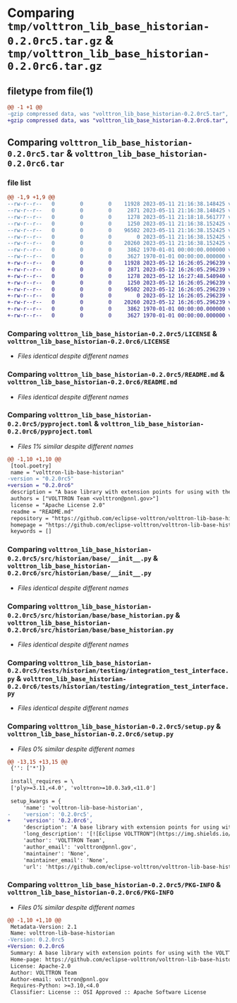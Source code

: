 # Comparing `tmp/volttron_lib_base_historian-0.2.0rc5.tar.gz` & `tmp/volttron_lib_base_historian-0.2.0rc6.tar.gz`

## filetype from file(1)

```diff
@@ -1 +1 @@
-gzip compressed data, was "volttron_lib_base_historian-0.2.0rc5.tar", max compression
+gzip compressed data, was "volttron_lib_base_historian-0.2.0rc6.tar", max compression
```

## Comparing `volttron_lib_base_historian-0.2.0rc5.tar` & `volttron_lib_base_historian-0.2.0rc6.tar`

### file list

```diff
@@ -1,9 +1,9 @@
--rw-r--r--   0        0        0    11928 2023-05-11 21:16:38.148425 volttron_lib_base_historian-0.2.0rc5/LICENSE
--rw-r--r--   0        0        0     2871 2023-05-11 21:16:38.148425 volttron_lib_base_historian-0.2.0rc5/README.md
--rw-r--r--   0        0        0     1278 2023-05-11 21:18:18.561777 volttron_lib_base_historian-0.2.0rc5/pyproject.toml
--rw-r--r--   0        0        0     1250 2023-05-11 21:16:38.152425 volttron_lib_base_historian-0.2.0rc5/src/historian/base/__init__.py
--rw-r--r--   0        0        0    96502 2023-05-11 21:16:38.152425 volttron_lib_base_historian-0.2.0rc5/src/historian/base/base_historian.py
--rw-r--r--   0        0        0        0 2023-05-11 21:16:38.152425 volttron_lib_base_historian-0.2.0rc5/tests/historian/testing/__init__.py
--rw-r--r--   0        0        0    20260 2023-05-11 21:16:38.152425 volttron_lib_base_historian-0.2.0rc5/tests/historian/testing/integration_test_interface.py
--rw-r--r--   0        0        0     3862 1970-01-01 00:00:00.000000 volttron_lib_base_historian-0.2.0rc5/setup.py
--rw-r--r--   0        0        0     3627 1970-01-01 00:00:00.000000 volttron_lib_base_historian-0.2.0rc5/PKG-INFO
+-rw-r--r--   0        0        0    11928 2023-05-12 16:26:05.296239 volttron_lib_base_historian-0.2.0rc6/LICENSE
+-rw-r--r--   0        0        0     2871 2023-05-12 16:26:05.296239 volttron_lib_base_historian-0.2.0rc6/README.md
+-rw-r--r--   0        0        0     1278 2023-05-12 16:27:48.540940 volttron_lib_base_historian-0.2.0rc6/pyproject.toml
+-rw-r--r--   0        0        0     1250 2023-05-12 16:26:05.296239 volttron_lib_base_historian-0.2.0rc6/src/historian/base/__init__.py
+-rw-r--r--   0        0        0    96502 2023-05-12 16:26:05.296239 volttron_lib_base_historian-0.2.0rc6/src/historian/base/base_historian.py
+-rw-r--r--   0        0        0        0 2023-05-12 16:26:05.296239 volttron_lib_base_historian-0.2.0rc6/tests/historian/testing/__init__.py
+-rw-r--r--   0        0        0    20260 2023-05-12 16:26:05.296239 volttron_lib_base_historian-0.2.0rc6/tests/historian/testing/integration_test_interface.py
+-rw-r--r--   0        0        0     3862 1970-01-01 00:00:00.000000 volttron_lib_base_historian-0.2.0rc6/setup.py
+-rw-r--r--   0        0        0     3627 1970-01-01 00:00:00.000000 volttron_lib_base_historian-0.2.0rc6/PKG-INFO
```

### Comparing `volttron_lib_base_historian-0.2.0rc5/LICENSE` & `volttron_lib_base_historian-0.2.0rc6/LICENSE`

 * *Files identical despite different names*

### Comparing `volttron_lib_base_historian-0.2.0rc5/README.md` & `volttron_lib_base_historian-0.2.0rc6/README.md`

 * *Files identical despite different names*

### Comparing `volttron_lib_base_historian-0.2.0rc5/pyproject.toml` & `volttron_lib_base_historian-0.2.0rc6/pyproject.toml`

 * *Files 1% similar despite different names*

```diff
@@ -1,10 +1,10 @@
 [tool.poetry]
 name = "volttron-lib-base-historian"
-version = "0.2.0rc5"
+version = "0.2.0rc6"
 description = "A base library with extension points for using with the VOLTTRON platform."
 authors = ["VOLTTRON Team <volttron@pnnl.gov>"]
 license = "Apache License 2.0"
 readme = "README.md"
 repository = "https://github.com/eclipse-volttron/volttron-lib-base-historian"
 homepage = "https://github.com/eclipse-volttron/volttron-lib-base-historian"
 keywords = []
```

### Comparing `volttron_lib_base_historian-0.2.0rc5/src/historian/base/__init__.py` & `volttron_lib_base_historian-0.2.0rc6/src/historian/base/__init__.py`

 * *Files identical despite different names*

### Comparing `volttron_lib_base_historian-0.2.0rc5/src/historian/base/base_historian.py` & `volttron_lib_base_historian-0.2.0rc6/src/historian/base/base_historian.py`

 * *Files identical despite different names*

### Comparing `volttron_lib_base_historian-0.2.0rc5/tests/historian/testing/integration_test_interface.py` & `volttron_lib_base_historian-0.2.0rc6/tests/historian/testing/integration_test_interface.py`

 * *Files identical despite different names*

### Comparing `volttron_lib_base_historian-0.2.0rc5/setup.py` & `volttron_lib_base_historian-0.2.0rc6/setup.py`

 * *Files 0% similar despite different names*

```diff
@@ -13,15 +13,15 @@
 {'': ['*']}
 
 install_requires = \
 ['ply>=3.11,<4.0', 'volttron>=10.0.3a9,<11.0']
 
 setup_kwargs = {
     'name': 'volttron-lib-base-historian',
-    'version': '0.2.0rc5',
+    'version': '0.2.0rc6',
     'description': 'A base library with extension points for using with the VOLTTRON platform.',
     'long_description': '[![Eclipse VOLTTRON™](https://img.shields.io/badge/Eclips%20VOLTTRON--red.svg)](https://volttron.readthedocs.io/en/latest/)\n![Python 3.10](https://img.shields.io/badge/python-3.10-blue.svg)\n![Python 3.11](https://img.shields.io/badge/python-3.11-blue.svg)\n[![Run Pytests](https://github.com/eclipse-volttron/volttron-lib-base-historian/actions/workflows/run-tests.yml/badge.svg)](https://github.com/eclipse-volttron/volttron-lib-base-historian/actions/workflows/run-tests.yml)\n[![pypi version](https://img.shields.io/pypi/v/volttron-lib-base-historian.svg)](https://pypi.org/project/volttron-lib-base-historian/)\n\nVOLTTRON base historian framework that provide common functions such as caching, error handling, input validation etc. This historian cannot be used as agent as is. VOLTTRON historian agents can be created by subclassing the [BaseHistorian class](https://github.com/eclipse-volttron/volttron-lib-base-historian/blob/develop/src/historian/base/base_historian.py) in this library.\n\n## Requirements\n\n - Python >= 3.10\n\n## Installation\n\nThis library can be installed using ```pip install volttron-lib-base-historian```. However, this is not necessary. Any \nhistorian agent that uses this library will automatically install it as part of its installation. For example, \ninstalling [SQLiteHistorian](https://github.com/eclipse-volttron/volttron-sqlitehistorian) will automatically install \nvolttron-lib-base-historian into the same python environment\n\n## Development\n\nPlease see the following for contributing guidelines [contributing](https://github.com/eclipse-volttron/volttron-core/blob/develop/CONTRIBUTING.md).\n\nPlease see the following helpful guide about [developing modular VOLTTRON agents](https://github.com/eclipse-volttron/volttron-core/blob/develop/DEVELOPING_ON_MODULAR.md)\n\n# Disclaimer Notice\n\nThis material was prepared as an account of work sponsored by an agency of the\nUnited States Government.  Neither the United States Government nor the United\nStates Department of Energy, nor Battelle, nor any of their employees, nor any\njurisdiction or organization that has cooperated in the development of these\nmaterials, makes any warranty, express or implied, or assumes any legal\nliability or responsibility for the accuracy, completeness, or usefulness or any\ninformation, apparatus, product, software, or process disclosed, or represents\nthat its use would not infringe privately owned rights.\n\nReference herein to any specific commercial product, process, or service by\ntrade name, trademark, manufacturer, or otherwise does not necessarily\nconstitute or imply its endorsement, recommendation, or favoring by the United\nStates Government or any agency thereof, or Battelle Memorial Institute. The\nviews and opinions of authors expressed herein do not necessarily state or\nreflect those of the United States Government or any agency thereof.\n',
     'author': 'VOLTTRON Team',
     'author_email': 'volttron@pnnl.gov',
     'maintainer': 'None',
     'maintainer_email': 'None',
     'url': 'https://github.com/eclipse-volttron/volttron-lib-base-historian',
```

### Comparing `volttron_lib_base_historian-0.2.0rc5/PKG-INFO` & `volttron_lib_base_historian-0.2.0rc6/PKG-INFO`

 * *Files 0% similar despite different names*

```diff
@@ -1,10 +1,10 @@
 Metadata-Version: 2.1
 Name: volttron-lib-base-historian
-Version: 0.2.0rc5
+Version: 0.2.0rc6
 Summary: A base library with extension points for using with the VOLTTRON platform.
 Home-page: https://github.com/eclipse-volttron/volttron-lib-base-historian
 License: Apache-2.0
 Author: VOLTTRON Team
 Author-email: volttron@pnnl.gov
 Requires-Python: >=3.10,<4.0
 Classifier: License :: OSI Approved :: Apache Software License
```


